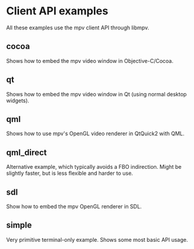 Client API examples
===================

All these examples use the mpv client API through libmpv.

cocoa
-----

Shows how to embed the mpv video window in Objective-C/Cocoa.

qt
--

Shows how to embed the mpv video window in Qt (using normal desktop widgets).

qml
---

Shows how to use mpv's OpenGL video renderer in QtQuick2 with QML.

qml_direct
----------

Alternative example, which typically avoids a FBO indirection. Might be
slightly faster, but is less flexible and harder to use.

sdl
---

Show how to embed the mpv OpenGL renderer in SDL.

simple
------

Very primitive terminal-only example. Shows some most basic API usage.
